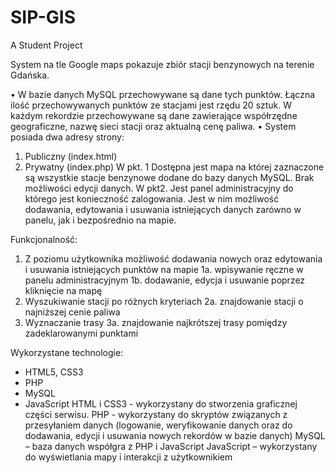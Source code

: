 # SIP-GIS
A Student Project

System na tle Google maps pokazuje zbiór stacji benzynowych na terenie Gdańska. 

•	W bazie danych MySQL przechowywane są dane tych punktów. Łączna ilość przechowywanych punktów ze stacjami jest rzędu 20 sztuk. W każdym rekordzie przechowywane są dane zawierające współrzędne geograficzne, nazwę sieci stacji oraz aktualną cenę paliwa.
•	System posiada dwa adresy strony:
1)	Publiczny (index.html)
2)	Prywatny (index.php) 
W pkt. 1 Dostępna jest mapa na której zaznaczone są wszystkie stacje benzynowe dodane do bazy danych MySQL. Brak możliwości edycji danych.
W pkt2. Jest panel administracyjny do którego jest konieczność zalogowania. Jest w nim możliwość dodawania, edytowania i usuwania istniejących danych zarówno w panelu, jak i bezpośrednio na mapie.


Funkcjonalność: 
1.	Z poziomu użytkownika możliwość dodawania  nowych oraz edytowania i usuwania istniejących punktów na mapie
1a. wpisywanie ręczne w panelu administracyjnym
1b. dodawanie, edycja i usuwanie poprzez kliknięcie na mapę
2.	Wyszukiwanie stacji po różnych kryteriach
2a. znajdowanie stacji o najniższej cenie paliwa
3.	Wyznaczanie trasy
3a. znajdowanie najkrótszej trasy pomiędzy zadeklarowanymi punktami


Wykorzystane technologie:
*	HTML5, CSS3
*	PHP
*	MySQL
* JavaScript
HTML i CSS3 - wykorzystany do stworzenia graficznej części serwisu.
PHP - wykorzystany do skryptów związanych z przesyłaniem danych (logowanie, weryfikowanie danych oraz do dodawania, edycji i usuwania nowych rekordów w bazie danych)
MySQL – baza danych współgra z PHP i JavaScript
JavaScript – wykorzystany do wyświetlania mapy i interakcji z użytkownikiem


